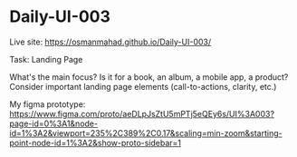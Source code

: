 ﻿# Daily-UI-003
 
 Live site: https://osmanmahad.github.io/Daily-UI-003/
 
Task: Landing Page

What's the main focus? Is it for a book, an album, a mobile app, a product? Consider important landing page elements (call-to-actions, clarity, etc.)

My figma prototype: https://www.figma.com/proto/aeDLpJsZtU5mPTj5eQEy6s/UI%3A003?page-id=0%3A1&node-id=1%3A2&viewport=235%2C389%2C0.17&scaling=min-zoom&starting-point-node-id=1%3A2&show-proto-sidebar=1
